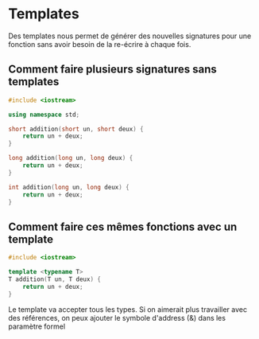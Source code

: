 # Templates 

Des templates nous permet de générer des nouvelles signatures pour une fonction sans avoir besoin de la re-écrire à chaque fois.

## Comment faire plusieurs signatures sans templates

```cpp
#include <iostream>

using namespace std;

short addition(short un, short deux) {
    return un + deux;
}

long addition(long un, long deux) {
    return un + deux;
}

int addition(long un, long deux) {
    return un + deux;
}

```

## Comment faire ces mêmes fonctions avec un template
```cpp
#include <iostream>

template <typename T>
T addition(T un, T deux) {
    return un + deux;
}
```

Le template va accepter tous les types. Si on aimerait plus travailler avec des références, on peux ajouter le symbole d'address (&) dans les paramètre formel